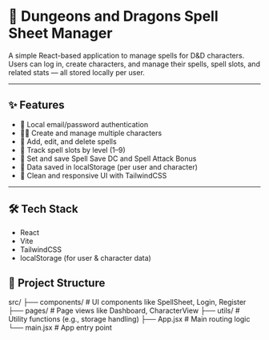 # 🐉 Dungeons and Dragons Spell Sheet Manager

A simple React-based application to manage spells for D&D characters. Users can log in, create characters, and manage their spells, spell slots, and related stats — all stored locally per user.

---

## ✨ Features

- 🔐 Local email/password authentication
- 🧝‍♂️ Create and manage multiple characters
- 📜 Add, edit, and delete spells
- 🔢 Track spell slots by level (1–9)
- 🎯 Set and save Spell Save DC and Spell Attack Bonus
- 💾 Data saved in localStorage (per user and character)
- 🎨 Clean and responsive UI with TailwindCSS

---

## 🛠 Tech Stack
 
 - React
 - Vite
 - TailwindCSS
 - localStorage (for user & character data)

 ## 📂 Project Structure

src/
├── components/       # UI components like SpellSheet, Login, Register
├── pages/            # Page views like Dashboard, CharacterView
├── utils/            # Utility functions (e.g., storage handling)
├── App.jsx           # Main routing logic
└── main.jsx          # App entry point


